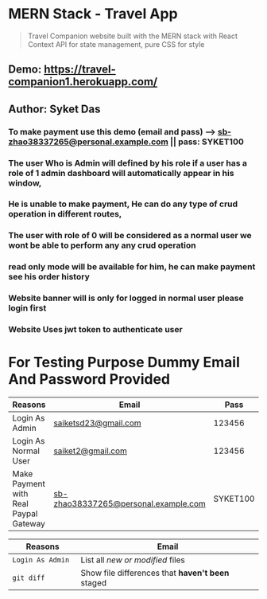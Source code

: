 # MERN Stack - Travel App

> Travel Companion website built with the MERN stack with React Context API for state management, pure CSS for style

## Demo: https://travel-companion1.herokuapp.com/

## Author: Syket Das

### To make payment use this demo (email and pass) --> sb-zhao38337265@personal.example.com || pass: SYKET100
### The user Who is Admin will defined by his role if a user has a role of 1 admin dashboard will automatically appear in his window,
### He is unable to make payment, He can do any type of crud operation in different routes,
### The user with role of 0 will be considered as a normal user we wont be able to perform any any crud operation 
### read only mode will be available for him, he can make payment see his order history 
### Website banner will is only for logged in normal user please login first
### Website Uses jwt token to authenticate user 

# For Testing Purpose Dummy Email And Password Provided
| Reasons                               | Email                                | Pass |
| ------------------------------------- | ------------------------------------ | -------
| Login As Admin                        | saiketsd23@gmail.com                 | 123456 |
| Login As Normal User                  | saiket2@gmail.com                    | 123456 |
| Make Payment with Real Paypal Gateway | sb-zhao38337265@personal.example.com | SYKET100 |



| Reasons | Email |
| --- | --- |
| `Login As Admin ` | List all *new or modified* files |
| `git diff` | Show file differences that **haven't been** staged |

